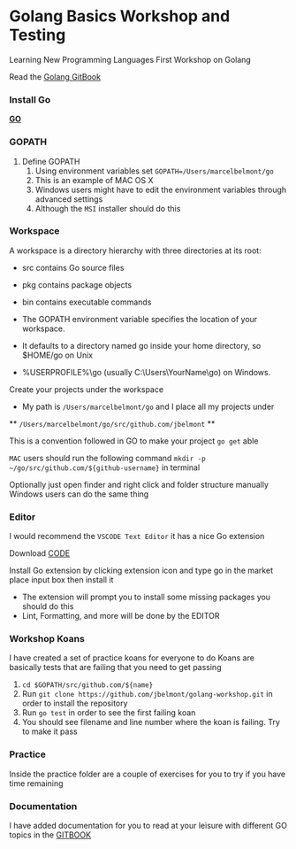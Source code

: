 # Golang Basics Workshop and Testing

Learning New Programming Languages First Workshop on Golang

Read the [Golang GitBook](https://jbelmont.github.io/golang-workshop)

### Install Go

**[GO](https://golang.org/doc/install)**

### GOPATH
1. Define GOPATH
    1. Using environment variables set `GOPATH=/Users/marcelbelmont/go`
    2. This is an example of MAC OS X
    3. Windows users might have to edit the environment variables through advanced settings
    4. Although the `MSI` installer should do this

### Workspace

A workspace is a directory hierarchy with three directories at its root:

* src contains Go source files
* pkg contains package objects
* bin contains executable commands

* The GOPATH environment variable specifies the location of your workspace.
* It defaults to a directory named go inside your home directory, so $HOME/go on Unix
* %USERPROFILE%\go (usually C:\Users\YourName\go) on Windows.

Create your projects under the workspace

* My path is `/Users/marcelbelmont/go` and I place all my projects under

** `/Users/marcelbelmont/go/src/github.com/jbelmont` **

This is a convention followed in GO to make your project `go get` able

`MAC` users should run the following command `mkdir -p ~/go/src/github.com/${github-username}` in terminal

Optionally just open finder and right click and folder structure manually
Windows users can do the same thing

### Editor

I would recommend the `VSCODE Text Editor` it has a nice Go extension

Download [CODE](https://code.visualstudio.com/)

Install Go extension by clicking extension icon and type go in the market place input box then install it

* The extension will prompt you to install some missing packages you should do this 
* Lint, Formatting, and more will be done by the EDITOR

### Workshop Koans

I have created a set of practice koans for everyone to do
Koans are basically tests that are failing that you need to get passing

1. `cd $GOPATH/src/github.com/${name}`
2. Run `git clone https://github.com/jbelmont/golang-workshop.git` in order to install the repository
3. Run `go test` in order to see the first failing koan
4. You should see filename and line number where the koan is failing. Try to make it pass

### Practice

Inside the practice folder are a couple of exercises for you to try if you have time remaining

### Documentation

I have added documentation for you to read at your leisure with different GO topics in the [GITBOOK](https://jbelmont.github.io/golang-workshop)
